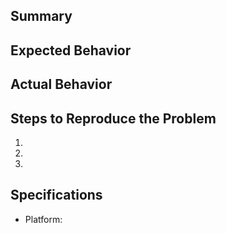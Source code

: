 ## Summary

## Expected Behavior

## Actual Behavior

## Steps to Reproduce the Problem
  1.
  2.
  3.

## Specifications
  - Platform: